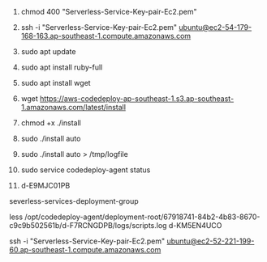 <!-- Commands To Connect to the EC2 Instance -->
<!-- Connecting to EC2 via SSH -->
<!-- Make Sure Serverless-Service-Key-pair-Ec2.pem file is located in root Directory -->
<!-- Reference https://docs.aws.amazon.com/codedeploy/latest/userguide/codedeploy-agent-operations-install-ubuntu.html -->

1. chmod 400 "Serverless-Service-Key-pair-Ec2.pem"

2. ssh -i "Serverless-Service-Key-pair-Ec2.pem" ubuntu@ec2-54-179-168-163.ap-southeast-1.compute.amazonaws.com

3. sudo apt update

4. sudo apt install ruby-full

5. sudo apt install wget

<!-- Replace the Region Accordingly -->
6. wget https://aws-codedeploy-ap-southeast-1.s3.ap-southeast-1.amazonaws.com/latest/install

7. chmod +x ./install

8. sudo ./install auto

9. sudo ./install auto > /tmp/logfile

<!-- Should See Active codedeploy agent service running -->
10. sudo service codedeploy-agent status

<!-- Output

    codedeploy-agent.service - LSB: AWS CodeDeploy Host Agent
        Loaded: loaded (/etc/init.d/codedeploy-agent; generated)
        Active: active (running) since Sat 2025-04-12 17:43:13 UTC; 1min 10s ago
        Docs: man:systemd-sysv-generator(8)
        Process: 2084 ExecStart=/etc/init.d/codedeploy-agent start (code=exited, status=0/SUCCESS)
        Tasks: 3 (limit: 1129)
        Memory: 65.1M (peak: 65.2M)
            CPU: 862ms
        CGroup: /system.slice/codedeploy-agent.service
                ├─2090 "codedeploy-agent: master 2090"
                └─2093 "codedeploy-agent: InstanceAgent::Plugins::CodeDeployPlugin::CommandPoller of master 2090"

    Apr 12 17:43:13 ip-172-31-23-39 systemd[1]: Starting codedeploy-agent.service - LSB: AWS CodeDeploy Host Agent...
    Apr 12 17:43:13 ip-172-31-23-39 codedeploy-agent[2084]: Starting codedeploy-agent:
    Apr 12 17:43:13 ip-172-31-23-39 systemd[1]: Started codedeploy-agent.service - LSB: AWS CodeDeploy Host Agent.
 -->

 11. d-E9MJC01PB

 severless-services-deployment-group

 less /opt/codedeploy-agent/deployment-root/67918741-84b2-4b83-8670-c9c9b502561b/d-F7RCNGDPB/logs/scripts.log
 d-KM5EN4UCO


 ssh -i "Serverless-Service-Key-pair-Ec2.pem" ubuntu@ec2-52-221-199-60.ap-southeast-1.compute.amazonaws.com